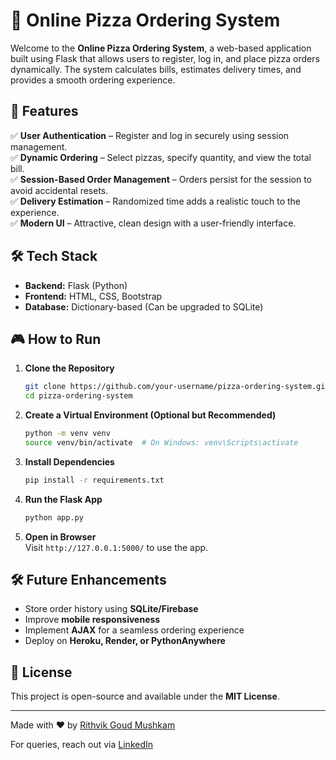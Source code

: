 # 🍕 Online Pizza Ordering System

Welcome to the **Online Pizza Ordering System**, a web-based application built using Flask that allows users to register, log in, and place pizza orders dynamically. The system calculates bills, estimates delivery times, and provides a smooth ordering experience.

## 🚀 Features

✅ **User Authentication** – Register and log in securely using session management.  
✅ **Dynamic Ordering** – Select pizzas, specify quantity, and view the total bill.  
✅ **Session-Based Order Management** – Orders persist for the session to avoid accidental resets.  
✅ **Delivery Estimation** – Randomized time adds a realistic touch to the experience.  
✅ **Modern UI** – Attractive, clean design with a user-friendly interface.  
 

## 🛠 Tech Stack

- **Backend:** Flask (Python)  
- **Frontend:** HTML, CSS, Bootstrap  
- **Database:** Dictionary-based (Can be upgraded to SQLite)  

## 🎮 How to Run

1. **Clone the Repository**
   ```sh
   git clone https://github.com/your-username/pizza-ordering-system.git
   cd pizza-ordering-system
   ```

2. **Create a Virtual Environment (Optional but Recommended)**
   ```sh
   python -m venv venv
   source venv/bin/activate  # On Windows: venv\Scripts\activate
   ```

3. **Install Dependencies**
   ```sh
   pip install -r requirements.txt
   ```

4. **Run the Flask App**
   ```sh
   python app.py
   ```

5. **Open in Browser**  
   Visit `http://127.0.0.1:5000/` to use the app.

## 🛠 Future Enhancements

- Store order history using **SQLite/Firebase**
- Improve **mobile responsiveness**
- Implement **AJAX** for a seamless ordering experience
- Deploy on **Heroku, Render, or PythonAnywhere**

## 📜 License

This project is open-source and available under the **MIT License**.

---
Made with ❤️ by [Rithvik Goud Mushkam](https://github.com/rithvik0906)

For queries, reach out via [LinkedIn](https://www.linkedin.com/in/rithvik-goud/)

